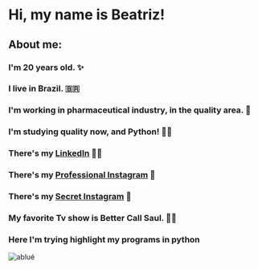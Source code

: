 # Hi, my name is Beatriz!

## About me:

### I'm 20 years old. ✨
### I live in Brazil. 🇧🇷
### I'm working in pharmaceutical industry, in the quality area. 💊
### I'm studying quality now, and Python! 👩‍💻
### There's my [LinkedIn](https://www.linkedin.com/in/beatriz-bispo-6402a9183/) 🧍‍♀️
### There's my [Professional Instagram](https://www.instagram.com/bispobeatriz__/) 👩
### There's my [Secret Instagram](https://www.instagram.com/eeatriz/) 🤫
### My favorite Tv show is Better Call Saul. 🧑‍⚖️
### Here I'm trying highlight my programs in python
![ablué](https://assets.rbl.ms/33364099/origin.jpg)
